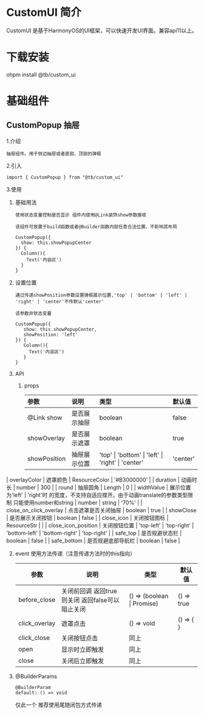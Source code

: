 # CustomUI 简介

CustomUI 是基于HarmonyOS的UI框架，可以快速开发UI界面。兼容api11以上。

# 下载安装
ohpm install @tb/custom_ui
# 基础组件

## CustomPopup 抽屉

1.介绍

`抽屉组件。用于侧边抽屉或者底部、顶部的弹框`

2.引入

```arkTS
import { CustomPopup } from "@tb/custom_ui"
```

3.使用

1. 基础用法

   `使用状态变量控制是否显示 组件内使用@Link装饰show参数接收`

   `该组件可放置于build函数或者@Builder函数内部任意合法位置，不影响其布局`

   ```arkTS
   CustomPopup({
     show: this.showPopupCenter
   }) {
     Column(){
       Text('内容区')
     }
   }
   ```

2. 设置位置

   `通过传递showPosition参数设置弹框展示位置,'top' | 'bottom' | 'left' | 'right' | 'center'不传默认'center' `

   `该参数非状态变量`

   ```arkTS
   CustomPopup({
      show: this.showPopupCenter,
      showPosition: 'left'
   }) {
      Column(){
        Text('内容区')
      }
   }
   ```

3. API

   1. props

      | 参数 | 说明 | 类型 | 默认值 |
      | :---- | :---- | :---- | :---- |
      | @Link show | 是否展示抽屉 | boolean | false |
      | showOverlay | 是否展示遮罩 | boolean | true |
      | showPosition | 抽屉展示位置 | 'top' \| 'bottom' \| 'left' \| 'right' \| 'center' | 'center' |
| overlayColor | 遮罩颜色 | ResourceColor | '#B3000000' |
      | duration | 动画时长 | number | 300 |
      | round | 抽屉圆角 | Length | 0 |
      | widthValue | 展示位置为'left' \| 'right'时 的宽度，不支持自适应撑开。由于动画translate的参数类型限制 只能使用number和string | number \| string | '70%' |
      | close_on_click_overlay | 点击遮罩是否关闭抽屉 | boolean | true |
      | showClose | 是否展示关闭按钮 | boolean | false |
      | close_icon | 关闭按钮图标 | ResourceStr |  |
      | close_icon_position | 关闭按钮位置 | 'top-left' \| 'top-right' \| 'bottom-left' \| 'bottom-right' | 'top-right' |
      | safe_top | 是否规避状态栏 | boolean | false |
      | safe_bottom | 是否规避底部导航栏 | boolean | false |
      
   2. event 使用方法传递（注意传递方法时的this指向）
   
      | 参数          | 说明                                            | 类型                                | 默认值     |
      | ------------- | ----------------------------------------------- | ----------------------------------- | ---------- |
      | before_close  | 关闭前回调 返回true则关闭 返回false可以阻止关闭 | () => (boolean \| Promise<boolean>) | () => true |
      | click_overlay | 遮罩点击                                        | () => void                          | () => { }  |
      | click_close   | 关闭按钮点击                                    | 同上                                |            |
      | open          | 显示时立即触发                                  | 同上                                |            |
      | close         | 关闭后立即触发                                  | 同上                                |            |
   
   3. @BuilderParams
   
      ```arkTS
      @BuilderParam
      default: () => void
      ```
   
      仅此一个 推荐使用尾随闭包方式传递